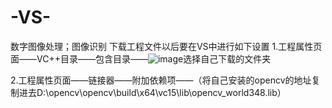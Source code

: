 # -VS-
数字图像处理；图像识别
下载工程文件以后要在VS中进行如下设置
  1.工程属性页面——VC++目录——包含目录——![image](https://user-images.githubusercontent.com/52408632/126296704-44cb45d7-c330-49be-8d62-2da922a85559.png)选择自己下载的文件夹
  
  2.工程属性页面——链接器——附加依赖项——（将自己安装的opencv的地址复制进去D:\opencv\opencv\build\x64\vc15\lib\opencv_world348.lib）
